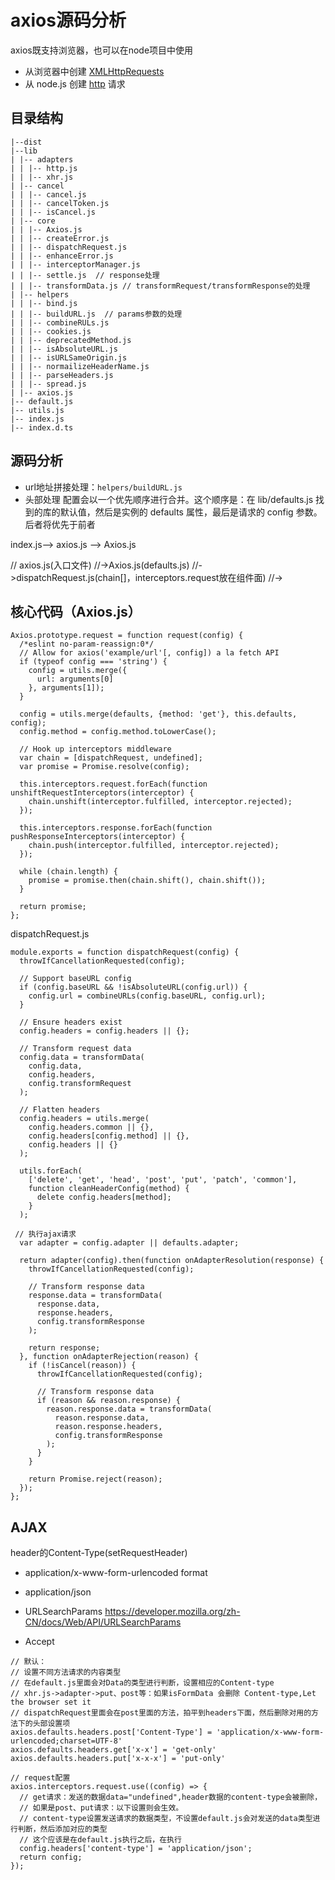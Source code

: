 # axios源码分析
axios既支持浏览器，也可以在node项目中使用

*   从浏览器中创建 [XMLHttpRequests](https://developer.mozilla.org/en-US/docs/Web/API/XMLHttpRequest)
*   从 node.js 创建 [http](http://nodejs.org/api/http.html) 请求

## 目录结构
````
|--dist 
|--lib
| |-- adapters
| | |-- http.js
| | |-- xhr.js
| |-- cancel
| | |-- cancel.js
| | |-- cancelToken.js
| | |-- isCancel.js
| |-- core
| | |-- Axios.js
| | |-- createError.js
| | |-- dispatchRequest.js
| | |-- enhanceError.js
| | |-- interceptorManager.js
| | |-- settle.js  // response处理
| | |-- transformData.js // transformRequest/transformResponse的处理
| |-- helpers
| | |-- bind.js 
| | |-- buildURL.js  // params参数的处理
| | |-- combineRULs.js
| | |-- cookies.js
| | |-- deprecatedMethod.js
| | |-- isAbsoluteURL.js
| | |-- isURLSameOrigin.js
| | |-- normailizeHeaderName.js
| | |-- parseHeaders.js
| | |-- spread.js
| |-- axios.js
|-- default.js
|-- utils.js
|-- index.js
|-- index.d.ts
````

## 源码分析
* url地址拼接处理：`helpers/buildURL.js`
* 头部处理
  配置会以一个优先顺序进行合并。这个顺序是：在 lib/defaults.js 找到的库的默认值，然后是实例的 defaults 属性，最后是请求的 config 参数。后者将优先于前者


index.js--> axios.js --> Axios.js

// axios.js(入口文件)
//->Axios.js(defaults.js)
//->dispatchRequest.js(chain[]，interceptors.request放在组件面)
//->

## 核心代码（Axios.js）
```
Axios.prototype.request = function request(config) {
  /*eslint no-param-reassign:0*/
  // Allow for axios('example/url'[, config]) a la fetch API
  if (typeof config === 'string') {
    config = utils.merge({
      url: arguments[0]
    }, arguments[1]);
  }

  config = utils.merge(defaults, {method: 'get'}, this.defaults, config);
  config.method = config.method.toLowerCase();

  // Hook up interceptors middleware
  var chain = [dispatchRequest, undefined];
  var promise = Promise.resolve(config);

  this.interceptors.request.forEach(function unshiftRequestInterceptors(interceptor) {
    chain.unshift(interceptor.fulfilled, interceptor.rejected);
  });

  this.interceptors.response.forEach(function pushResponseInterceptors(interceptor) {
    chain.push(interceptor.fulfilled, interceptor.rejected);
  });

  while (chain.length) {
    promise = promise.then(chain.shift(), chain.shift());
  }

  return promise;
};

```
dispatchRequest.js
```
module.exports = function dispatchRequest(config) {
  throwIfCancellationRequested(config);

  // Support baseURL config
  if (config.baseURL && !isAbsoluteURL(config.url)) {
    config.url = combineURLs(config.baseURL, config.url);
  }

  // Ensure headers exist
  config.headers = config.headers || {};

  // Transform request data
  config.data = transformData(
    config.data,
    config.headers,
    config.transformRequest
  );

  // Flatten headers
  config.headers = utils.merge(
    config.headers.common || {},
    config.headers[config.method] || {},
    config.headers || {}
  );

  utils.forEach(
    ['delete', 'get', 'head', 'post', 'put', 'patch', 'common'],
    function cleanHeaderConfig(method) {
      delete config.headers[method];
    }
  );

 // 执行ajax请求
  var adapter = config.adapter || defaults.adapter;

  return adapter(config).then(function onAdapterResolution(response) {
    throwIfCancellationRequested(config);

    // Transform response data
    response.data = transformData(
      response.data,
      response.headers,
      config.transformResponse
    );

    return response;
  }, function onAdapterRejection(reason) {
    if (!isCancel(reason)) {
      throwIfCancellationRequested(config);

      // Transform response data
      if (reason && reason.response) {
        reason.response.data = transformData(
          reason.response.data,
          reason.response.headers,
          config.transformResponse
        );
      }
    }

    return Promise.reject(reason);
  });
};

```


## AJAX
header的Content-Type(setRequestHeader)

* application/x-www-form-urlencoded format
* application/json

* URLSearchParams
  https://developer.mozilla.org/zh-CN/docs/Web/API/URLSearchParams


* Accept
```
// 默认：
// 设置不同方法请求的内容类型
// 在default.js里面会对Data的类型进行判断，设置相应的Content-type
// xhr.js->adapter->put、post等：如果isFormData 会删除 Content-type,Let the browser set it
// dispatchRequest里面会在post里面的方法，拍平到headers下面，然后删除对用的方法下的头部设置项
axios.defaults.headers.post['Content-Type'] = 'application/x-www-form-urlencoded;charset=UTF-8'
axios.defaults.headers.get['x-x'] = 'get-only'
axios.defaults.headers.put['x-x-x'] = 'put-only'
```
```
// request配置
axios.interceptors.request.use((config) => {
  // get请求：发送的数据data="undefined",header数据的content-type会被删除，
  // 如果是post、put请求：以下设置则会生效。
  // content-type设置发送请求的数据类型，不设置default.js会对发送的data类型进行判断，然后添加对应的类型
  // 这个应该是在default.js执行之后，在执行
  config.headers['content-type'] = 'application/json';
  return config;
});
```
